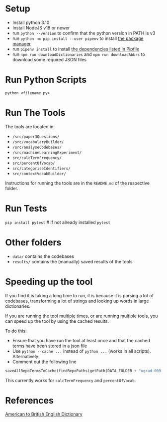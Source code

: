 # Setup

- Install python 3.10
- Install NodeJS v18 or newer
- run `python --version` to confirm that the python version in PATH is v3
- run `python -m pip install --user pipenv` to install [the package manager](https://packaging.python.org/en/latest/tutorials/managing-dependencies/)
- run `pipenv install` to install [the dependencies listed in Pipfile](./Pipfile)
- run `npm run downloadDictionaries` and `npm run downloadAbbrs` to download some required JSON files

# Run Python Scripts

`python <filename.py>`

# Run The Tools

The tools are located in:

- `/src/paper3Questions/`
- `/src/vocabularyBuilder/`
- `/src/analyseCodebases/`
- `/src/machineLearningExperiment/`
- `src/calcTermFrequency/`
- `src/percentOfVocab/`
- `src/categoriseIdentifiers/`
- `src/contextVocabBuilder/`

Instructions for running the tools are in the `README.md` of the respective folder.

# Run Tests

`pip install pytest` # if not already installed
`pytest`

# Other folders

- `data/` contains the codebases
- `results/` contains the (manually) saved results of the tools

# Speeding up the tool

If you find it is taking a long time to run, it is because it is parsing a lot of codebases, transforming a lot of strings and looking up words in large dictionaries.

If you are running the tool multiple times, or are running multiple tools, you can speed up the tool by using the cached results.

To do this:

- Ensure that you have run the tool at least once and that the cached terms have been stored in a json file
- Use `python --cache ...` instead of `python ...` (works in all scripts). Alternatively:
- Comment out the following line

```python
saveAllRepoTermsToCache(findRepoPaths(getPath(DATA_FOLDER + "ugrad-009-01")), CACHED_TERMS)
```

This currently works for `calcTermFrequency` and `percentOfVocab`.

# References

[American to British English Dictionary](https://raw.githubusercontent.com/hyperreality/American-British-English-Translator/master/data/american_spellings.json)
